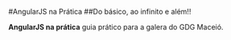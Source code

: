 #AngularJS na Prática
##Do básico, ao infinito e além!!

**AngularJS na prática** guia prático para a galera do GDG Maceió.


